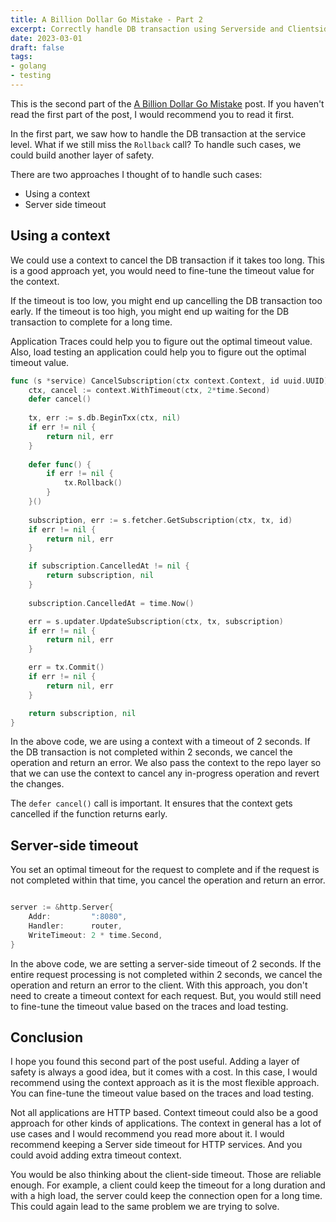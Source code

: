 ```yaml
---
title: A Billion Dollar Go Mistake - Part 2
excerpt: Correctly handle DB transaction using Serverside and Clientside timeouts.
date: 2023-03-01
draft: false
tags:
- golang
- testing
---
```


This is the second part of the [A Billion Dollar Go Mistake](/posts/a-billion-dollar-go-mistake) post. 
If you haven't read the first part of the post, I would recommend you to read it first.

In the first part, we saw how to handle the DB transaction at the service level. 
What if we still miss the `Rollback` call? To handle such cases, we could build another layer of safety.

There are two approaches I thought of to handle such cases:

- Using a context
- Server side timeout

## Using a context

We could use a context to cancel the DB transaction if it takes too long. This is a good approach yet, you would 
need to fine-tune the timeout value for the context.

If the timeout is too low, you might end up cancelling the DB transaction too early. 
If the timeout is too high, you might end up waiting for the DB transaction to complete for a long time.

Application Traces could help you to figure out the optimal timeout value. 
Also, load testing an application could help you to figure out the optimal timeout value.

```go
func (s *service) CancelSubscription(ctx context.Context, id uuid.UUID) (*model.Subscription, error) {
    ctx, cancel := context.WithTimeout(ctx, 2*time.Second)
    defer cancel()
    
    tx, err := s.db.BeginTxx(ctx, nil)
    if err != nil {
        return nil, err
    }
	
    defer func() {
        if err != nil {
            tx.Rollback()
        }
    }()
    
    subscription, err := s.fetcher.GetSubscription(ctx, tx, id)
    if err != nil {
        return nil, err
    }

    if subscription.CancelledAt != nil {
        return subscription, nil
    }
	
    subscription.CancelledAt = time.Now()

    err = s.updater.UpdateSubscription(ctx, tx, subscription)
    if err != nil {
        return nil, err
    }

    err = tx.Commit()
    if err != nil {
        return nil, err
    }

    return subscription, nil
}
```
In the above code, we are using a context with a timeout of 2 seconds. If the DB transaction is not completed within 2 seconds,
we cancel the operation and return an error. We also pass the context to the repo layer so that we can use the context to cancel any
in-progress operation and revert the changes.

The `defer cancel()` call is important. It ensures that the context gets cancelled if the function returns early.

## Server-side timeout

You set an optimal timeout for the request to complete and if the request is not completed within that time,
you cancel the operation and return an error.
```go

server := &http.Server{
    Addr:         ":8080",
    Handler:      router,
    WriteTimeout: 2 * time.Second,
}

```
In the above code, we are setting a server-side timeout of 2 seconds. If the entire request processing is not completed
within 2 seconds, we cancel the operation and return an error to the client. With this approach, you don't need to create
a timeout context for each request. But, you would still need to fine-tune the timeout value based on the traces and load testing.


## Conclusion
I hope you found this second part of the post useful. Adding a layer of safety is always a good idea, but it comes with a cost.
In this case, I would recommend using the context approach as it is the most flexible approach. You can fine-tune the timeout
value based on the traces and load testing.

Not all applications are HTTP based. Context timeout could also be a good approach for other kinds of applications.
The context in general has a lot of use cases and I would recommend you read more about it.
I would recommend keeping a Server side timeout for HTTP services. And you could avoid adding extra timeout context.

You would be also thinking about the client-side timeout. Those are reliable enough.
For example, a client could keep the timeout for a long duration and with a high load, the server could
keep the connection open for a long time. This could again lead to the same problem we are trying to solve.
